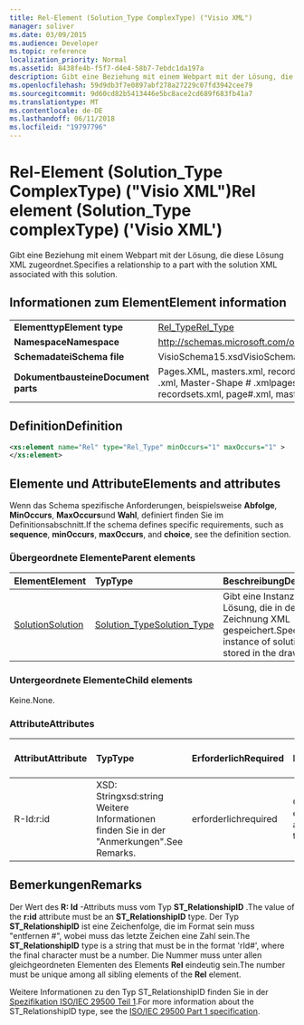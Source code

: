 ```yaml
---
title: Rel-Element (Solution_Type ComplexType) ("Visio XML")
manager: soliver
ms.date: 03/09/2015
ms.audience: Developer
ms.topic: reference
localization_priority: Normal
ms.assetid: 8438fe4b-f5f7-d4e4-58b7-7ebdc1da197a
description: Gibt eine Beziehung mit einem Webpart mit der Lösung, die diese Lösung XML zugeordnet.
ms.openlocfilehash: 59d9db3f7e0897abf278a27229c07fd3942cee79
ms.sourcegitcommit: 9d60cd82b5413446e5bc8ace2cd689f683fb41a7
ms.translationtype: MT
ms.contentlocale: de-DE
ms.lasthandoff: 06/11/2018
ms.locfileid: "19797796"
---
```

# <a name="rel-element-solutiontype-complextype-visio-xml"></a><span data-ttu-id="d4f8b-103">Rel-Element (Solution_Type ComplexType) ("Visio XML")</span><span class="sxs-lookup"><span data-stu-id="d4f8b-103">Rel element (Solution_Type complexType) ('Visio XML')</span></span>

<span data-ttu-id="d4f8b-104">Gibt eine Beziehung mit einem Webpart mit der Lösung, die diese Lösung XML zugeordnet.</span><span class="sxs-lookup"><span data-stu-id="d4f8b-104">Specifies a relationship to a part with the solution XML associated with this solution.</span></span>
  
## <a name="element-information"></a><span data-ttu-id="d4f8b-105">Informationen zum Element</span><span class="sxs-lookup"><span data-stu-id="d4f8b-105">Element information</span></span>

|||
|:-----|:-----|
|<span data-ttu-id="d4f8b-106">**Elementtyp**</span><span class="sxs-lookup"><span data-stu-id="d4f8b-106">**Element type**</span></span> <br/> |[<span data-ttu-id="d4f8b-107">Rel_Type</span><span class="sxs-lookup"><span data-stu-id="d4f8b-107">Rel_Type</span></span>](rel_type-complextypevisio-xml.md) <br/> |
|<span data-ttu-id="d4f8b-108">**Namespace**</span><span class="sxs-lookup"><span data-stu-id="d4f8b-108">**Namespace**</span></span> <br/> |http://schemas.microsoft.com/office/visio/2012/main  <br/> |
|<span data-ttu-id="d4f8b-109">**Schemadatei**</span><span class="sxs-lookup"><span data-stu-id="d4f8b-109">**Schema file**</span></span> <br/> |<span data-ttu-id="d4f8b-110">VisioSchema15.xsd</span><span class="sxs-lookup"><span data-stu-id="d4f8b-110">VisioSchema15.xsd</span></span>  <br/> |
|<span data-ttu-id="d4f8b-111">**Dokumentbausteine**</span><span class="sxs-lookup"><span data-stu-id="d4f8b-111">**Document parts**</span></span> <br/> |<span data-ttu-id="d4f8b-112">Pages.XML, masters.xml, recordsets.xml, Seite # .xml, Master-Shape # .xml</span><span class="sxs-lookup"><span data-stu-id="d4f8b-112">pages.xml, masters.xml, recordsets.xml, page#.xml, master#.xml</span></span>  <br/> |
   
## <a name="definition"></a><span data-ttu-id="d4f8b-113">Definition</span><span class="sxs-lookup"><span data-stu-id="d4f8b-113">Definition</span></span>

```XML
<xs:element name="Rel" type="Rel_Type" minOccurs="1" maxOccurs="1" >
</xs:element>
```

## <a name="elements-and-attributes"></a><span data-ttu-id="d4f8b-114">Elemente und Attribute</span><span class="sxs-lookup"><span data-stu-id="d4f8b-114">Elements and attributes</span></span>

<span data-ttu-id="d4f8b-115">Wenn das Schema spezifische Anforderungen, beispielsweise **Abfolge**, **MinOccurs**, **MaxOccurs**und **Wahl**, definiert finden Sie im Definitionsabschnitt.</span><span class="sxs-lookup"><span data-stu-id="d4f8b-115">If the schema defines specific requirements, such as **sequence**, **minOccurs**, **maxOccurs**, and **choice**, see the definition section.</span></span> 
  
### <a name="parent-elements"></a><span data-ttu-id="d4f8b-116">Übergeordnete Elemente</span><span class="sxs-lookup"><span data-stu-id="d4f8b-116">Parent elements</span></span>

|<span data-ttu-id="d4f8b-117">**Element**</span><span class="sxs-lookup"><span data-stu-id="d4f8b-117">**Element**</span></span>|<span data-ttu-id="d4f8b-118">**Typ**</span><span class="sxs-lookup"><span data-stu-id="d4f8b-118">**Type**</span></span>|<span data-ttu-id="d4f8b-119">**Beschreibung**</span><span class="sxs-lookup"><span data-stu-id="d4f8b-119">**Description**</span></span>|
|:-----|:-----|:-----|
|[<span data-ttu-id="d4f8b-120">Solution</span><span class="sxs-lookup"><span data-stu-id="d4f8b-120">Solution</span></span>](solution-element-solutions_type-complextypevisio-xml.md) <br/> |[<span data-ttu-id="d4f8b-121">Solution_Type</span><span class="sxs-lookup"><span data-stu-id="d4f8b-121">Solution_Type</span></span>](solution_type-complextypevisio-xml.md) <br/> |<span data-ttu-id="d4f8b-122">Gibt eine Instanz der Lösung, die in der Zeichnung XML gespeichert.</span><span class="sxs-lookup"><span data-stu-id="d4f8b-122">Specifies one instance of solution XML stored in the drawing.</span></span>  <br/> |
   
### <a name="child-elements"></a><span data-ttu-id="d4f8b-123">Untergeordnete Elemente</span><span class="sxs-lookup"><span data-stu-id="d4f8b-123">Child elements</span></span>

<span data-ttu-id="d4f8b-124">Keine.</span><span class="sxs-lookup"><span data-stu-id="d4f8b-124">None.</span></span>
  
### <a name="attributes"></a><span data-ttu-id="d4f8b-125">Attribute</span><span class="sxs-lookup"><span data-stu-id="d4f8b-125">Attributes</span></span>

|<span data-ttu-id="d4f8b-126">**Attribut**</span><span class="sxs-lookup"><span data-stu-id="d4f8b-126">**Attribute**</span></span>|<span data-ttu-id="d4f8b-127">**Typ**</span><span class="sxs-lookup"><span data-stu-id="d4f8b-127">**Type**</span></span>|<span data-ttu-id="d4f8b-128">**Erforderlich**</span><span class="sxs-lookup"><span data-stu-id="d4f8b-128">**Required**</span></span>|<span data-ttu-id="d4f8b-129">**Beschreibung**</span><span class="sxs-lookup"><span data-stu-id="d4f8b-129">**Description**</span></span>|<span data-ttu-id="d4f8b-130">**Mögliche Werte**</span><span class="sxs-lookup"><span data-stu-id="d4f8b-130">**Possible values**</span></span>|
|:-----|:-----|:-----|:-----|:-----|
|<span data-ttu-id="d4f8b-131">R-Id:</span><span class="sxs-lookup"><span data-stu-id="d4f8b-131">r:id</span></span>  <br/> |<span data-ttu-id="d4f8b-132">XSD: String</span><span class="sxs-lookup"><span data-stu-id="d4f8b-132">xsd:string</span></span>  <br/> <span data-ttu-id="d4f8b-133">Weitere Informationen finden Sie in der "Anmerkungen".</span><span class="sxs-lookup"><span data-stu-id="d4f8b-133">See Remarks.</span></span>  <br/> |<span data-ttu-id="d4f8b-134">erforderlich</span><span class="sxs-lookup"><span data-stu-id="d4f8b-134">required</span></span>  <br/> |<span data-ttu-id="d4f8b-135">Gibt eine Beziehung mit einem Webpart an.</span><span class="sxs-lookup"><span data-stu-id="d4f8b-135">Specifies a relationship to a part.</span></span>  <br/> |<span data-ttu-id="d4f8b-136">"befassen #"</span><span class="sxs-lookup"><span data-stu-id="d4f8b-136">"rId#"</span></span>  <br/> <span data-ttu-id="d4f8b-137">Weitere Informationen finden Sie in der "Anmerkungen".</span><span class="sxs-lookup"><span data-stu-id="d4f8b-137">See Remarks.</span></span>  <br/> |
   
## <a name="remarks"></a><span data-ttu-id="d4f8b-138">Bemerkungen</span><span class="sxs-lookup"><span data-stu-id="d4f8b-138">Remarks</span></span>

<span data-ttu-id="d4f8b-139">Der Wert des **R: Id** -Attributs muss vom Typ **ST_RelationshipID** .</span><span class="sxs-lookup"><span data-stu-id="d4f8b-139">The value of the **r:id** attribute must be an **ST_RelationshipID** type.</span></span> <span data-ttu-id="d4f8b-140">Der Typ **ST_RelationshipID** ist eine Zeichenfolge, die im Format sein muss "entfernen #", wobei muss das letzte Zeichen eine Zahl sein.</span><span class="sxs-lookup"><span data-stu-id="d4f8b-140">The **ST_RelationshipID** type is a string that must be in the format 'rId#', where the final character must be a number.</span></span> <span data-ttu-id="d4f8b-141">Die Nummer muss unter allen gleichgeordneten Elementen des Elements **Rel** eindeutig sein.</span><span class="sxs-lookup"><span data-stu-id="d4f8b-141">The number must be unique among all sibling elements of the **Rel** element.</span></span> 
  
<span data-ttu-id="d4f8b-142">Weitere Informationen zu den Typ ST_RelationshipID finden Sie in der [Spezifikation ISO/IEC 29500 Teil 1](http://www.iso.org/iso/home/store/catalogue_tc/catalogue_detail.md?csnumber=61750).</span><span class="sxs-lookup"><span data-stu-id="d4f8b-142">For more information about the ST_RelationshipID type, see the [ISO/IEC 29500 Part 1 specification](http://www.iso.org/iso/home/store/catalogue_tc/catalogue_detail.md?csnumber=61750).</span></span>
  

